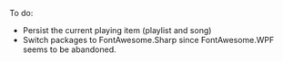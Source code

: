 To do:

- Persist the current playing item (playlist and song)
- Switch packages to FontAwesome.Sharp since FontAwesome.WPF seems to be abandoned.
